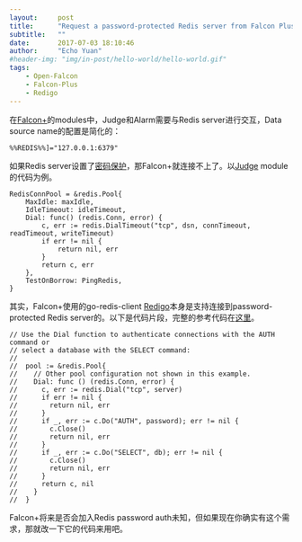 ```yaml
---
layout:     post
title:      "Request a password-protected Redis server from Falcon Plus"
subtitle:   ""
date:       2017-07-03 18:10:46
author:     "Echo Yuan"
#header-img: "img/in-post/hello-world/hello-world.gif"
tags:
    - Open-Falcon
    - Falcon-Plus
    - Redigo
---
```

在[Falcon+](https://github.com/open-falcon/falcon-plus)的modules中，Judge和Alarm需要与Redis server进行交互，Data source name的配置是简化的：
```
%%REDIS%%]="127.0.0.1:6379"
```
如果Redis server设置了[密码保护](https://redis.io/commands/auth)，那Falcon+就连接不上了。以[Judge](https://github.com/open-falcon/falcon-plus/blob/master/modules/judge/g/redis.go) module的代码为例。
```
RedisConnPool = &redis.Pool{
    MaxIdle: maxIdle,
    IdleTimeout: idleTimeout,
    Dial: func() (redis.Conn, error) {
        c, err := redis.DialTimeout("tcp", dsn, connTimeout, readTimeout, writeTimeout)
        if err != nil {
            return nil, err
        }
        return c, err
    },
    TestOnBorrow: PingRedis,
}
```
其实，Falcon+使用的go-redis-client [Redigo](https://github.com/garyburd/redigo/)本身是支持连接到password-protected Redis server的。以下是代码片段，完整的参考代码在[这里](https://github.com/garyburd/redigo/blob/master/redis/pool.go)。
```
// Use the Dial function to authenticate connections with the AUTH command or
// select a database with the SELECT command:
//
//  pool := &redis.Pool{
//    // Other pool configuration not shown in this example.
//    Dial: func () (redis.Conn, error) {
//      c, err := redis.Dial("tcp", server)
//      if err != nil {
//        return nil, err
//      }
//      if _, err := c.Do("AUTH", password); err != nil {
//        c.Close()
//        return nil, err
//      }
//      if _, err := c.Do("SELECT", db); err != nil {
//        c.Close()
//        return nil, err
//      }
//      return c, nil
//    }
//  }
```
Falcon+将来是否会加入Redis password auth未知，但如果现在你确实有这个需求，那就改一下它的代码来用吧。


